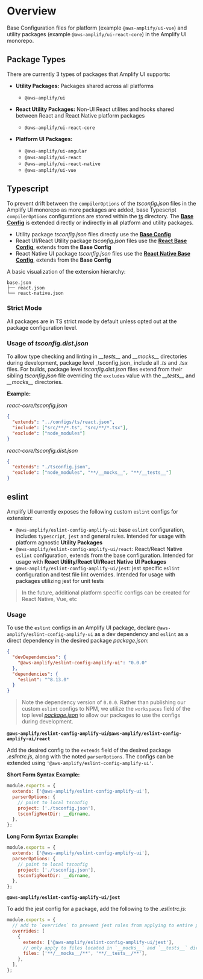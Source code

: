 # Overview

Base Configuration files for platform (example `@aws-amplify/ui-vue`) and utility packages (example `@aws-amplify/ui-react-core`) in the Amplify UI monorepo.

## Package Types

There are currently 3 types of packages that Amplify UI supports:

- **Utility Packages:** Packages shared across all platforms

  - `@aws-amplify/ui`

- **React Utility Packages:** Non-UI React utilites and hooks shared between React and React Native platform packages

  - `@aws-amplify/ui-react-core`

- **Platform UI Packages:**
  - `@aws-amplify/ui-angular`
  - `@aws-amplify/ui-react`
  - `@aws-amplify/ui-react-native`
  - `@aws-amplify/ui-vue`

## Typescript

To prevent drift between the `compilerOptions` of the _tsconfig.json_ files in the Amplify UI monorepo as more packages are added, base Typescript `compilerOptions` configurations are stored within the [ts](./ts) directory. The **[Base Config](./ts/tsconfig.base.json)** is extended directly or indirectly in all platform and utility packages.

- Utility package _tsconfig.json_ files directly use the **[Base Config](./ts/tsconfig.base.json)**
- React UI/React Utility package _tsconfig.json_ files use the **[React Base Config](./ts/tsconfig.react.json)**, extends from the **Base Config**
- React Native UI package _tsconfig.json_ files use the **[React Native Base Config](./ts/tsconfig.react-native.json)**, extends from the **Base Config**

A basic visualization of the extension hierarchy:

```tree
base.json
├── react.json
└── react-native.json
```

### Strict Mode

All packages are in TS strict mode by default unless opted out at the package configuration level.

### Usage of _tsconfig.dist.json_

To allow type checking and linting in *\_\_tests\_\_* and *\_\_mocks\_\_* directories during development, package level \_tsconfig.json_ include all _.ts_ and _.tsx_ files. For builds, package level _tsconfig.dist.json_ files extend from their sibling _tsconfig.json_ file overriding the `excludes` value with the *\_\_tests\_\_* and *\_\_mocks\_\_* directories.

**Example:**

_react-core/tsconfig.json_

```json
{
  "extends": "../configs/ts/react.json",
  "include": ["src/**/*.ts", "src/**/*.tsx"],
  "exclude": ["node_modules"]
}
```

_react-core/tsconfig.dist.json_

```json
{
  "extends": "./tsconfig.json",
  "exclude": ["node_modules", "**/__mocks__", "**/__tests__"]
}
```

## eslint

Amplify UI currently exposes the following custom `eslint` configs for extension:

- `@aws-amplify/eslint-config-amplify-ui`: base `eslint` configuration, includes `typescript`, `jest` and general rules. Intended for usage with platform agnostic **Utility Packages**
- `@aws-amplify/eslint-config-amplify-ui/react`: React/React Native `eslint` configuration, extends from the base configuration. Intended for usage with **React Utility/React UI/React Native UI Packages**
- `@aws-amplify/eslint-config-amplify-ui/jest`: jest specific `eslint` configuration and test file lint overrides. Intended for usage with packages utilizing jest for unit tests

> In the future, additional platform specific configs can be created for React Native, Vue, etc

### Usage

To use the `eslint` configs in an Amplify UI package, declare `@aws-amplify/eslint-config-amplify-ui` as a dev dependency and `eslint` as a direct dependency in the desired package _package.json_:

```json
{
  "devDependencies": {
    "@aws-amplify/eslint-config-amplify-ui": "0.0.0"
  },
  "dependencies": {
    "eslint": "^8.13.0"
  }
}
```

> Note the dependency version of `0.0.0`. Rather than publishing our custom `eslint` configs to NPM, we utilize the `workspaces` field of the top level [_package.json_](../../package.json) to allow our packages to use the configs during development.

**`@aws-amplify/eslint-config-amplify-ui`/`@aws-amplify/eslint-config-amplify-ui/react`**

Add the desired config to the `extends` field of the desired package _.eslintrc.js_, along with the noted `parserOptions`. The configs can be extended using `'@aws-amplify/eslint-config-amplify-ui'`.

**Short Form Syntax Example:**

```js
module.exports = {
  extends: ['@aws-amplify/eslint-config-amplify-ui'],
  parserOptions: {
    // point to local tsconfig
    project: ['./tsconfig.json'],
    tsconfigRootDir: __dirname,
  },
};
```

**Long Form Syntax Example:**

```js
module.exports = {
  extends: ['@aws-amplify/eslint-config-amplify-ui'],
  parserOptions: {
    // point to local tsconfig
    project: ['./tsconfig.json'],
    tsconfigRootDir: __dirname,
  },
};
```

**`@aws-amplify/eslint-config-amplify-ui/jest`**

To add the jest config for a package, add the following to the _.eslintrc.js_:

```js
module.exports = {
  // add to `overrides` to prevent jest rules from applying to entire package
  overrides: [
    {
      extends: ['@aws-amplify/eslint-config-amplify-ui/jest'],
      // only apply to files located in `__mocks__` and `__tests__` directories
      files: ['**/__mocks__/**', '**/__tests__/**'],
    },
  ],
};
```
